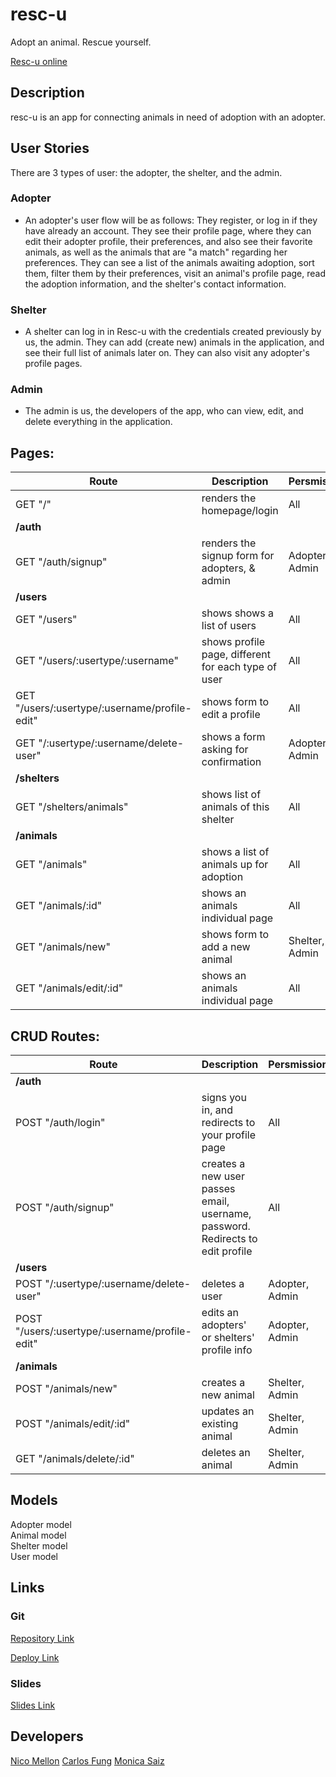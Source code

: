 # resc-u

Adopt an animal. Rescue yourself.

[Resc-u online](https://resc-u.herokuapp.com)

## Description

resc-u is an app for connecting animals in need of adoption with an adopter.

## User Stories

There are 3 types of user: the adopter, the shelter, and the admin.

### Adopter

- An adopter's user flow will be as follows: They register, or log in if they have already an account. They see their profile page, where they can edit their adopter profile, their preferences, and also see their favorite animals, as well as the animals that are "a match" regarding her preferences. They can see a list of the animals awaiting adoption, sort them, filter them by their preferences, visit an animal's profile page, read the adoption information, and the shelter's contact information.

### Shelter

- A shelter can log in in Resc-u with the credentials created previously by us, the admin. They can add (create new) animals in the application, and see their full list of animals later on. They can also visit any adopter's profile pages.

### Admin

- The admin is us, the developers of the app, who can view, edit, and delete everything in the application.

<!--

 ## Backlog

List of other features outside of the MVPs scope

User profile:

- see my profile
- upload my profile picture
- see other users profile
- list of events created by the user
- list events the user is attending

 -->

## Pages:

| Route                                         | Description                                         | Persmissions   |
| --------------------------------------------- | --------------------------------------------------- | -------------- |
| GET "/"                                       | renders the homepage/login                          | All            |
| **/auth**                                     |                                                     |                |
| GET "/auth/signup"                            | renders the signup form for adopters, & admin       | Adopter, Admin |
| **/users**                                    |                                                     |                |
| GET "/users"                                  | shows shows a list of users                         | All            |
| GET "/users/:usertype/:username"              | shows profile page, different for each type of user | All            |
| GET "/users/:usertype/:username/profile-edit" | shows form to edit a profile                        | All            |
| GET "/:usertype/:username/delete-user"        | shows a form asking for confirmation                | Adopter, Admin |
| **/shelters**                                 |                                                     |                |
| GET "/shelters/animals"                       | shows list of animals of this shelter               | All            |
| **/animals**                                  |                                                     |                |
| GET "/animals"                                | shows a list of animals up for adoption             | All            |
| GET "/animals/:id"                            | shows an animals individual page                    | All            |
| GET "/animals/new"                            | shows form to add a new animal                      | Shelter, Admin |
| GET "/animals/edit/:id"                       | shows an animals individual page                    | All            |

## CRUD Routes:

| Route                                          | Description                                                                    | Persmissions   |
| ---------------------------------------------- | ------------------------------------------------------------------------------ | -------------- |
| **/auth**                                      |                                                                                |                |
| POST "/auth/login"                             | signs you in, and redirects to your profile page                               | All            |
| POST "/auth/signup"                            | creates a new user passes email, username, password. Redirects to edit profile | All            |
| **/users**                                     |                                                                                |                |
| POST "/:usertype/:username/delete-user"        | deletes a user                                                                 | Adopter, Admin |
| POST "/users/:usertype/:username/profile-edit" | edits an adopters' or shelters' profile info                                   | Adopter, Admin |
| **/animals**                                   |                                                                                |                |
| POST "/animals/new"                            | creates a new animal                                                           | Shelter, Admin |
| POST "/animals/edit/:id"                       | updates an existing animal                                                     | Shelter, Admin |
| GET "/animals/delete/:id"                      | deletes an animal                                                              | Shelter, Admin |

## Models

Adopter model  
Animal model  
Shelter model  
User model  

## Links

### Git

[Repository Link](https://github.com/monifasol/resc-u)

[Deploy Link](https://resc-u.herokuapp.com/)

### Slides

[Slides Link](https://docs.google.com/presentation/d/1fugJ6BppSvdLj82JuZZsS4kVEaKlIXDRt2z-r4MiwRQ/edit?usp=sharing)


## Developers

[Nico Mellon](https://github.com/nicomellon)
[Carlos Fung](https://github.com/BcnCarlos)
[Monica Saiz](https://github.com/monifasol)


